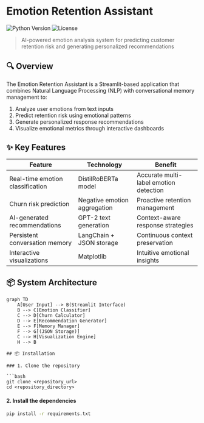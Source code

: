 # Emotion Retention Assistant

![Python Version](https://img.shields.io/badge/python-3.9%2B-blue)
![License](https://img.shields.io/badge/license-MIT-green)

> AI-powered emotion analysis system for predicting customer retention risk and generating personalized recommendations

## 🔍 Overview
The Emotion Retention Assistant is a Streamlit-based application that combines Natural Language Processing (NLP) with conversational memory management to:
1. Analyze user emotions from text inputs
2. Predict retention risk using emotional patterns
3. Generate personalized response recommendations
4. Visualize emotional metrics through interactive dashboards

## ✨ Key Features
| Feature | Technology | Benefit |
|---------|------------|---------|
| Real-time emotion classification | DistilRoBERTa model | Accurate multi-label emotion detection |
| Churn risk prediction | Negative emotion aggregation | Proactive retention management |
| AI-generated recommendations | GPT-2 text generation | Context-aware response strategies |
| Persistent conversation memory | LangChain + JSON storage | Continuous context preservation |
| Interactive visualizations | Matplotlib | Intuitive emotional insights |

## 📦 System Architecture
```mermaid
graph TD
    A[User Input] --> B(Streamlit Interface)
    B --> C[Emotion Classifier]
    C --> D[Churn Calculator]
    D --> E[Recommendation Generator]
    E --> F[Memory Manager]
    F --> G[(JSON Storage)]
    C --> H[Visualization Engine]
    H --> B

## 📦 Installation

### 1. Clone the repository

```bash
git clone <repository_url>
cd <repository_directory>
```

#### 2. Install the dependencies

```bash
pip install -r requirements.txt
```

